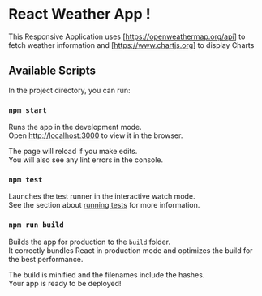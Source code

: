# React Weather App !

This Responsive Application uses [https://openweathermap.org/api] to fetch weather information and [https://www.chartjs.org] to display Charts

## Available Scripts

In the project directory, you can run:

### `npm start`

Runs the app in the development mode.<br>
Open [http://localhost:3000](localhost) to view it in the browser.

The page will reload if you make edits.<br>
You will also see any lint errors in the console.

### `npm test`

Launches the test runner in the interactive watch mode.<br>
See the section about [running tests](https://facebook.github.io/create-react-app/docs/running-tests) for more information.

### `npm run build`

Builds the app for production to the `build` folder.<br>
It correctly bundles React in production mode and optimizes the build for the best performance.

The build is minified and the filenames include the hashes.<br>
Your app is ready to be deployed!
